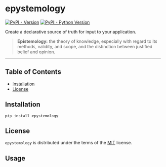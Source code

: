 # epystemology

[![PyPI - Version](https://img.shields.io/pypi/v/epystemology.svg)](https://pypi.org/project/epystemology)
[![PyPI - Python Version](https://img.shields.io/pypi/pyversions/epystemology.svg)](https://pypi.org/project/epystemology)

Create a declarative source of truth for input to your application.

> **Epistemology:** the theory of knowledge, especially with regard to its
> methods, validity, and scope, and the distinction between justified belief
> and opinion.

---

## **Table of Contents**

- [Installation](#installation)
- [License](#license)

## Installation

```console
pip install epystemology
```

## License

`epystemology` is distributed under the terms of the
[MIT](https://spdx.org/licenses/MIT.html) license.

## Usage
